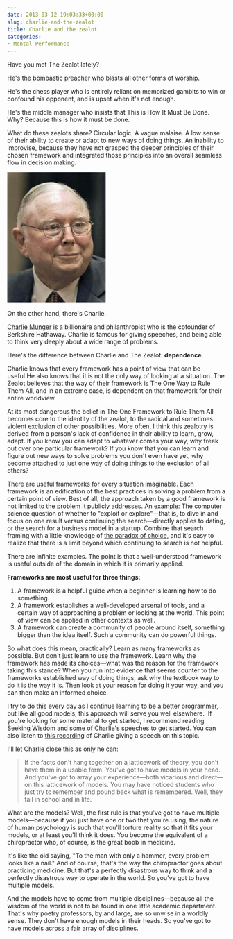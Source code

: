 ```yaml
---
date: 2013-03-12 19:03:33+00:00
slug: charlie-and-the-zealot
title: Charlie and the zealot
categories:
- Mental Performance
---
```

Have you met The Zealot lately?

He's the bombastic preacher who blasts all other forms of worship.

He's the chess player who is entirely reliant on memorized gambits to win or confound his opponent, and is upset when it's not enough.

He's the middle manager who insists that This is How It Must Be Done. Why? Because this is how it must be done.

What do these zealots share? Circular logic. A vague malaise. A low sense of their ability to create or adapt to new ways of doing things. An inability to improvise, because they have not grasped the deeper principles of their chosen framework and integrated those principles into an overall seamless flow in decision making.

<img class="center img-center" src="/images/2013/03/charlie.jpg" alt="">
<p class="text-center">On the other hand, there's Charlie.</p>

[Charlie Munger](http://en.wikipedia.org/wiki/Charlie_Munger) is a billionaire and philanthropist who is the cofounder of Berkshire Hathaway. Charlie is famous for giving speeches, and being able to think very deeply about a wide range of problems.

Here's the difference between Charlie and The Zealot: **dependence**.

Charlie knows that every framework has a point of view that can be useful.<!-- more -->He also knows that it is not the only way of looking at a situation. The Zealot believes that the way of their framework is The One Way to Rule Them All, and in an extreme case, is dependent on that framework for their entire worldview.

At its most dangerous the belief in The One Framework to Rule Them All becomes core to the identity of the zealot, to the radical and sometimes violent exclusion of other possibilities. More often, I think this zealotry is derived from a person's lack of confidence in their ability to learn, grow, adapt. If you know you can adapt to whatever comes your way, why freak out over one particular framework? If you know that you can learn and figure out new ways to solve problems you don't even have yet, why become attached to just one way of doing things to the exclusion of all others?

There are useful frameworks for every situation imaginable. Each framework is an edification of the best practices in solving a problem from a certain point of view. Best of all, the approach taken by a good framework is not limited to the problem it publicly addresses. An example: The computer science question of whether to "exploit or explore"—that is, to dive in and focus on one result versus continuing the search—directly applies to dating, or the search for a business model in a startup. Combine that search framing with a little knowledge of [the paradox of choice](http://en.wikipedia.org/wiki/Paradox_of_choice), and it's easy to realize that there is a limit beyond which continuing to search is not helpful.

There are infinite examples. The point is that a well-understood framework is useful outside of the domain in which it is primarily applied.

**Frameworks are most useful for three things:**

1. A framework is a helpful guide when a beginner is learning how to do something.
2. A framework establishes a well-developed arsenal of tools, and a certain way of approaching a problem or looking at the world. This point of view can be applied in other contexts as well.
3. A framework can create a community of people around itself, something bigger than the idea itself. Such a community can do powerful things.


So what does this mean, practically? Learn as many frameworks as possible. But don't just learn to use the framework. Learn why the framework has made its choices—what was the reason for the framework taking this stance? When you run into evidence that seems counter to the frameworks established way of doing things, ask why the textbook way to do it is the way it is. Then look at your reason for doing it your way, and you can then make an informed choice.

I try to do this every day as I continue learning to be a better programmer, but like all good models, this approach will serve you well elsewhere.  If you're looking for some material to get started, I recommend reading [Seeking Wisdom](http://www.amazon.com/Seeking-Wisdom-Darwin-Munger-Edition/dp/1578644283) and [some of Charlie's speeches](http://www.tilsonfunds.com/motley_berkshire_charlie_speeches.php) to get started. You can also listen to [this recording](http://www.youtube.com/watch?v=pqzcCfUglws) of Charlie giving a speech on this topic.

I'll let Charlie close this as only he can:

> If the facts don't hang together on a latticework of theory, you don't have them in a usable form. You've got to have models in your head. And you've got to array your experience—both vicarious and direct—on this latticework of models. You may have noticed students who just try to remember and pound back what is remembered. Well, they fail in school and in life.

What are the models? Well, the first rule is that you've got to have multiple models—because if you just have one or two that you're using, the nature of human psychology is such that you'll torture reality so that it fits your models, or at least you'll think it does. You become the equivalent of a chiropractor who, of course, is the great boob in medicine.

It's like the old saying, "To the man with only a hammer, every problem looks like a nail." And of course, that's the way the chiropractor goes about practicing medicine. But that's a perfectly disastrous way to think and a perfectly disastrous way to operate in the world. So you've got to have multiple models.

And the models have to come from multiple disciplines—because all the wisdom of the world is not to be found in one little academic department. That's why poetry professors, by and large, are so unwise in a worldly sense. They don't have enough models in their heads. So you've got to have models across a fair array of disciplines.
